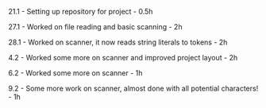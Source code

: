 21.1 - Setting up repository for project - 0.5h

27.1 - Worked on file reading and basic scanning - 2h

28.1 - Worked on scanner, it now reads string literals to tokens - 2h

4.2  - Worked some more on scanner and improved project layout - 2h

6.2  - Worked some more on scanner - 1h

9.2  - Some more work on scanner, almost done with all potential characters! - 1h